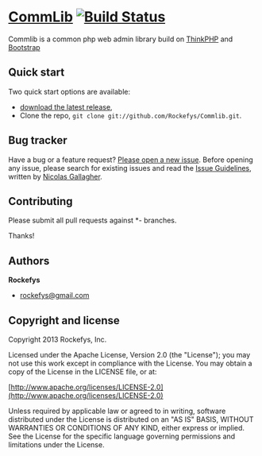 [CommLib](http://https://github.com/Rockefys/commlib) [![Build Status](https://secure.travis-ci.org/twitter/bootstrap.png)](http://travis-ci.org/twitter/bootstrap)
=================

Commlib is a common php web admin library build on [ThinkPHP](https://github.com/liu21st/thinkphp) and [Bootstrap](https://github.com/twitter/bootstrap)


## Quick start

Two quick start options are available:

* [download the latest release](https://github.com/ROckefys/Commlib/zipball/master),
* Clone the repo, `git clone git://github.com/Rockefys/Commlib.git`.

## Bug tracker

Have a bug or a feature request? [Please open a new issue](https://github.com/twitter/bootstrap/issues). Before opening any issue, please search for existing issues and read the [Issue Guidelines](https://github.com/necolas/issue-guidelines), written by [Nicolas Gallagher](https://github.com/necolas/).



## Contributing

Please submit all pull requests against *- branches.

Thanks!



## Authors

**Rockefys**

+ rockefys@gmail.com


## Copyright and license

Copyright 2013 Rockefys, Inc.

Licensed under the Apache License, Version 2.0 (the "License");
you may not use this work except in compliance with the License.
You may obtain a copy of the License in the LICENSE file, or at:

  [http://www.apache.org/licenses/LICENSE-2.0](http://www.apache.org/licenses/LICENSE-2.0)

Unless required by applicable law or agreed to in writing, software
distributed under the License is distributed on an "AS IS" BASIS,
WITHOUT WARRANTIES OR CONDITIONS OF ANY KIND, either express or implied.
See the License for the specific language governing permissions and
limitations under the License.
